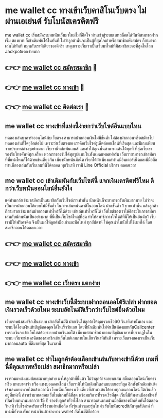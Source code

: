 # me wallet cc ทางเข้าเว็บคาสิโนเว็บตรง ไม่ผ่านเอเย่นต์ รับโบนัสเครดิตฟรี

me wallet cc เริ่มสมัครเบทพนันเว็บมาใหม่ไม่กี่อึดใจ ท่านเข้าสู่ระบบเบทสล็อตได้ทันทีสามารถฝากเริ่ม สองบาท ก็เข้าเดิมพันได้ในทันที ไม่ว่าลูกค้านั้นจะเป็นผู้ที่สุดใจเก่าหรือสมาชิกเพิ่งสมัคร ก็สามารถเล่นได้ทันที หมุนกับเราทีเดียวของดีจริง เหตุเพราะเว็บเราเป็นเว็บมาใหม่ที่มีสมาชิกเยอะที่สุดในโลก Jackpotแตกง่ายมาก

## 👉👉 [me wallet cc สมัครสมาชิก](https://bit.ly/3Ckzg5n) 🎰
## 👉👉 [me wallet cc ทางเข้า](https://bit.ly/3Ckzg5n) 🎰
## 👉👉 [me wallet cc ติดต่อเรา](https://bit.ly/3Ckzg5n) 🎰

## me wallet cc ทางเข้าที่แห่งนี้ง่ายกว่าเว็บไซต์อื่นแบบไหน
ทดลองเล่นบาคาร่าออนไลน์กับเว็บตรง สามารถฝากถอนเงินไม่มีขั้นต่ำ ไม่ต้องฝากถอนหรือสมัครไปทดลองเล่นที่ใดๆอีกต่อไป เพราะว่าเว็บตรงของเราคือเว็บไซต์รูเล็ตต์ออนไลน์ที่เริ่ดสุด และมีเกมเพียบจากประเทศต่างๆอย่างมาก เว็บเรามีหลักพันเกมส์ และทำให้คุณนั้นสามารถเล่นได้ทุกที่ ที่สุดเว็บเรารองรับโทรศัพท์ทุกเครื่อง พวกเรารองรับได้ทุกรูปแบบในทั้งหมดแพลตฟอร์ม เว็บเราสามารถเข้าสมัครที่ที่แห่งไหนก็ได้ด้วยเช่นเดียวกัน เพียงนักพนันมีเน็ต เรียกได้ว่าเพียงแค่ท่านมีอินเตอร์เน็ตและมีมือถือ ท่านก็ลองเล่นกับเว็บเกมที่นี่ได้ตลอด ทุกวินาที เรามี Line Official บริการ ตลอดเวลา

## me wallet cc เข้าเดิมพันกับเว็บไซต์นี้ แจกเงินเครดิตฟรีไหม ดีกว่าเว็บพนันออนไลน์อื่นยังไง
แค่ท่านกล้าเข้ามาสมัครเป็นสมาชิกกับเว็บไซต์เราเท่านั้น นักพนันก็จะสามารถรับเงินมากมาย ไม่ว่าจะเป็นการฝากถอนได้แบบไม่มีขั้นต่ำ ในการเล่นพนันคาสิโนออนไลน์ ฝากขั้นต่ำ 1 บาทเท่านั้น แล้วลูกค้าก็สามารถเข้ามาเล่นฝากถอนเท่าไหร่ก็ได้ด้วย เข้าเล่นเท่าไหร่ก็ได้ เว็บไซต์ของเราให้อิสระในการสมัครเล่นกับนักพนันเป็นอย่างมาก ที่นี่เป็นเว็บไซต์ใหญ่ที่สุด ทำให้สมาชิกวางใจไซต์ที่นี่ให้เป็นอันดับ1 เว็บเรามีให้ฟรีเครดิต จึงเป็นผลให้ลูกค้ามือเก่าและมือใหม่ ทุกสัปดาห์ ให้คุณนำโบนัสไปใช้เบทได้ โดยสมาชิกถอนได้ตลอดเวลา

## 👉👉 [me wallet cc สมัครสมาชิก](https://bit.ly/3Ckzg5n)
## 👉👉 [me wallet cc ทางเข้า](https://bit.ly/3Ckzg5n)
## 👉👉 [me wallet cc เว็บตรง แตกง่าย](https://bit.ly/3Ckzg5n)

## me wallet cc ทางเข้าเว็บนี้มีระบบฝากถอนออโต้รึเปล่า ฝากยอดเงินรวดเร็วด้วยไหม ระบบอัตโนมัติเร็วกว่าเว็บไซต์อื่นด้วยไหม
เว็บเราหน้าสมาชิกเป็นระบบ ฝากอัตโนมัติ ฝากเงินให้ลูกค้าให้คุณรวดเร็ว60 วินาทีเท่านั้นเอง และระบบได้โอนเงินเข้าบัญชีของคุณได้ในเร็ววันเลย โดยที่นักเดิมพันไม่จำเป็นต้องแชทกับCallcenter เพราะเงินจะเข้าเว็บไซต์ด้วยระบบฝากเงินออโต้ เพียงแค่สมาชิกฝากตามบัญชีธนาคารที่ปรากฏในในระบบ เว็บจะนำเครดิตของสมาชิกเข้าเว็บไซต์เกมภายในเสี้ยววินาทีทันที เพราะเว็บตรงของเราเป็นเว็บฝากถอนauto ที่ดีมากที่สุด ในเวลานี้

## me wallet cc ทำไมลูกค้าต้องเลือกเข้าเล่นกับทางเข้านี่ด้วย เกมที่นี่มีคุณภาพหรือเปล่า สมาชิกมากหรือเปล่า
เรารวมแหล่งเกมส์เยอะมากทุกค่าย มาให้ลูกค้าที่นี่แล้ว ไม่ว่าลูกค้าจะอยากเล่น สล็อตออนไลน์เว็บตรง หรือ แทงบาคาร่า หรือ แทงบอลออนไลน์ เว็บเรามีให้นักเดิมพันเล่นแบบเยอะที่สุด อีกทั้งนักเดิมพันยังเข้าเล่นแทงหวยได้แล้วเวลานี้ เว็บพนันเว็บตรงเว็บเดียวที่เข้ามาเล่นได้ครบทุกเกมออนไลน์ ได้เงินเร็วอยู่ที่แห่งนี้ ก้าวเข้ามาทดสอบเว็บไซต์เกมที่ดีที่สุด พร้อมบริการที่รวดเร็วที่สุด เว็บนี้มีทีมงานมืออาชีพ ที่เปิดเว็บมานานมากกว่า 15 ปี รองรับลูกค้าทั่วทั้งโลก สามารถเล่นเกมผ่านมือถือของนักเดิมพันได้ตลอดวินาที เว็บไซต์รองรับการใช้งานผ่านมือถือ ทั้งรุ่นเก่าๆและรุ่นใหม่ๆ รับโบนัสcreditกันทุกสัปดาห์ ที่แห่งนี้ยังรองรับการนำเงินเข้าช่องทาง wallet อัตโนมัติอีกด้วย
